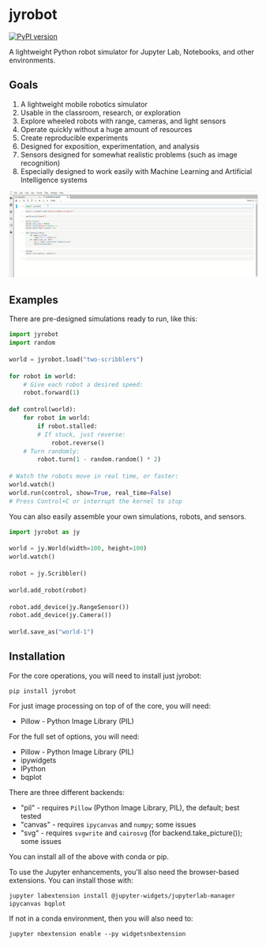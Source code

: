 # jyrobot

[![PyPI version](https://badge.fury.io/py/jyrobot.svg)](https://badge.fury.io/py/jyrobot)

A lightweight Python robot simulator for Jupyter Lab, Notebooks,
and other environments.

## Goals

1. A lightweight mobile robotics simulator
2. Usable in the classroom, research, or exploration
3. Explore wheeled robots with range, cameras, and light sensors
4. Operate quickly without a huge amount of resources
5. Create reproducible experiments
6. Designed for exposition, experimentation, and analysis
7. Sensors designed for somewhat realistic problems (such as image recognition)
8. Especially designed to work easily with Machine Learning and Artificial Intelligence systems

![A duck robot](docs/images/duck-scribbler.gif)

## Examples

There are pre-designed simulations ready to run, like this:

```python
import jyrobot
import random

world = jyrobot.load("two-scribblers")

for robot in world:
    # Give each robot a desired speed:
    robot.forward(1)

def control(world):
    for robot in world:
        if robot.stalled:
	    # If stuck, just reverse:
            robot.reverse()
	# Turn randomly:
        robot.turn(1 - random.random() * 2)

# Watch the robots move in real time, or faster:
world.watch()
world.run(control, show=True, real_time=False)
# Press Control+C or interrupt the kernel to stop
```

You can also easily assemble your own simulations, robots, and sensors.

```python
import jyrobot as jy

world = jy.World(width=100, height=100)
world.watch()

robot = jy.Scribbler()

world.add_robot(robot)

robot.add_device(jy.RangeSensor())
robot.add_device(jy.Camera())

world.save_as("world-1")
```

## Installation

For the core operations, you will need to install just jyrobot:

```shell
pip install jyrobot
```

For just image processing on top of of the core, you will need:

* Pillow - Python Image Library (PIL)

For the full set of options, you will need:

* Pillow - Python Image Library (PIL)
* ipywidgets
* IPython
* bqplot

There are three different backends:

* "pil" - requires `Pillow` (Python Image Library, PIL), the default; best tested
* "canvas" - requires `ipycanvas` and `numpy`; some issues
* "svg" - requires `svgwrite` and `cairosvg` (for backend.take_picture()); some issues

You can install all of the above with conda or pip.

To use the Jupyter enhancements, you'll also need the browser-based
extensions. You can install those with:

```
jupyter labextension install @jupyter-widgets/jupyterlab-manager ipycanvas bqplot
```

If not in a conda environment, then you will also need to:

```
jupyter nbextension enable --py widgetsnbextension
```
